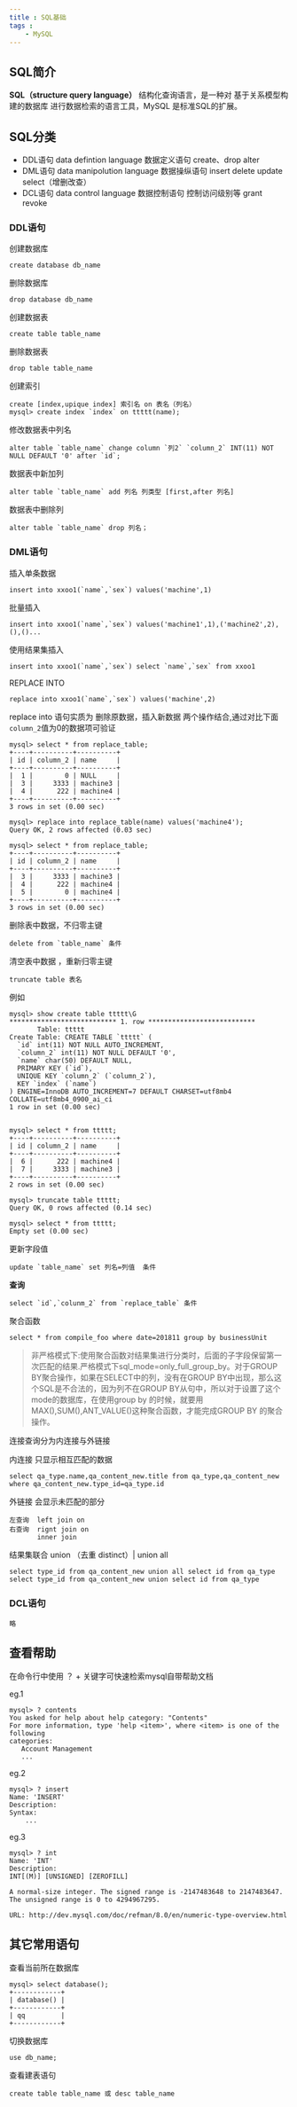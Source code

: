 ```yaml
---
title : SQL基础
tags :
	- MySQL
---
```



## SQL简介

**SQL（structure query language）** 结构化查询语言，是一种对 基于关系模型构建的数据库 进行数据检索的语言工具，MySQL 是标准SQL的扩展。

## SQL分类

- DDL语句 data defintion language 数据定义语句 create、drop alter
- DML语句 data manipolution language 数据操纵语句 insert delete update select（增删改查）
- DCL语句 data control language  数据控制语句 控制访问级别等 grant revoke

### DDL语句

创建数据库

	create database db_name

删除数据库

	drop database db_name

创建数据表

	create table table_name

删除数据表

	drop table table_name

创建索引

	create [index,upique index] 索引名 on 表名（列名）
	mysql> create index `index` on ttttt(name);

修改数据表中列名

	alter table `table_name` change column `列2` `column_2` INT(11) NOT NULL DEFAULT '0' after `id`;

数据表中新加列

	alter table `table_name` add 列名 列类型 [first,after 列名]

数据表中删除列

	alter table `table_name` drop 列名；

### DML语句

插入单条数据

	insert into xxoo1(`name`,`sex`) values('machine',1)

批量插入

	insert into xxoo1(`name`,`sex`) values('machine1',1),('machine2',2),(),()...

使用结果集插入

	insert into xxoo1(`name`,`sex`) select `name`,`sex` from xxoo1

REPLACE INTO

	replace into xxoo1(`name`,`sex`) values('machine',2)
 
replace into 语句实质为 删除原数据，插入新数据 两个操作结合,通过对比下面`column_2`值为0的数据项可验证

	mysql> select * from replace_table;
	+----+----------+----------+
	| id | column_2 | name     |
	+----+----------+----------+
	|  1 |        0 | NULL     |
	|  3 |     3333 | machine3 |
	|  4 |      222 | machine4 |
	+----+----------+----------+
	3 rows in set (0.00 sec)
	
	mysql> replace into replace_table(name) values('machine4');
	Query OK, 2 rows affected (0.03 sec)
	
	mysql> select * from replace_table;
	+----+----------+----------+
	| id | column_2 | name     |
	+----+----------+----------+
	|  3 |     3333 | machine3 |
	|  4 |      222 | machine4 |
	|  5 |        0 | machine4 |
	+----+----------+----------+
	3 rows in set (0.00 sec)

删除表中数据，不归零主键

	delete from `table_name` 条件

清空表中数据 ，重新归零主键

	truncate table 表名  

例如

	mysql> show create table ttttt\G
	*************************** 1. row ***************************
	       Table: ttttt
	Create Table: CREATE TABLE `ttttt` (
	  `id` int(11) NOT NULL AUTO_INCREMENT,
	  `column_2` int(11) NOT NULL DEFAULT '0',
	  `name` char(50) DEFAULT NULL,
	  PRIMARY KEY (`id`),
	  UNIQUE KEY `column_2` (`column_2`),
	  KEY `index` (`name`)
	) ENGINE=InnoDB AUTO_INCREMENT=7 DEFAULT CHARSET=utf8mb4 COLLATE=utf8mb4_0900_ai_ci
	1 row in set (0.00 sec)


	mysql> select * from ttttt;
	+----+----------+----------+
	| id | column_2 | name     |
	+----+----------+----------+
	|  6 |      222 | machine4 |
	|  7 |     3333 | machine3 |
	+----+----------+----------+
	2 rows in set (0.00 sec)
	
	mysql> truncate table ttttt;
	Query OK, 0 rows affected (0.14 sec)
	
	mysql> select * from ttttt;
	Empty set (0.00 sec)

更新字段值

	update `table_name` set 列名=列值  条件

**查询**
 
	select `id`,`colunm_2` from `replace_table` 条件

聚合函数

	select * from compile_foo where date=201811 group by businessUnit
	

> 非严格模式下:使用聚合函数对结果集进行分类时，后面的子字段保留第一次匹配的结果.严格模式下sql_mode=only_full_group_by。对于GROUP BY聚合操作，如果在SELECT中的列，没有在GROUP BY中出现，那么这个SQL是不合法的，因为列不在GROUP BY从句中，所以对于设置了这个mode的数据库，在使用group by 的时候，就要用MAX(),SUM(),ANT_VALUE()这种聚合函数，才能完成GROUP BY 的聚合操作。
> 

连接查询分为内连接与外链接

内连接 只显示相互匹配的数据

	select qa_type.name,qa_content_new.title from qa_type,qa_content_new where qa_content_new.type_id=qa_type.id

外链接 会显示未匹配的部分

	左查询  left join on
	右查询  rignt join on
	       inner join

结果集联合  union （去重 distinct）| union all  

	select type_id from qa_content_new union all select id from qa_type
	select type_id from qa_content_new union select id from qa_type


### DCL语句

	略

## 查看帮助

在命令行中使用 ？ + 关键字可快速检索mysql自带帮助文档

eg.1

	mysql> ? contents
	You asked for help about help category: "Contents"
	For more information, type 'help <item>', where <item> is one of the following
	categories:
	   Account Management
	   ...

eg.2 
	
	mysql> ? insert
	Name: 'INSERT'
	Description:
	Syntax:
		...
	
eg.3

	mysql> ? int
	Name: 'INT'
	Description:
	INT[(M)] [UNSIGNED] [ZEROFILL]
	
	A normal-size integer. The signed range is -2147483648 to 2147483647.
	The unsigned range is 0 to 4294967295.
	
	URL: http://dev.mysql.com/doc/refman/8.0/en/numeric-type-overview.html

## 其它常用语句

查看当前所在数据库

	mysql> select database();
	+------------+
	| database() |
	+------------+
	| qq         |
	+------------+

切换数据库
	
	use db_name;

查看建表语句
	
	create table table_name 或 desc table_name
	

